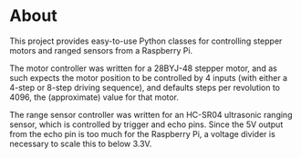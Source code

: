 # About
This project provides easy-to-use Python classes for controlling stepper motors and ranged sensors from a Raspberry Pi.

The motor controller was written for a 28BYJ-48 stepper motor, and as such expects the motor position to be controlled by 4 inputs (with either a 4-step or 8-step driving sequence), and defaults steps per revolution to 4096, the (approximate) value for that motor.

The range sensor controller was written for an HC-SR04 ultrasonic ranging sensor, which is controlled by trigger and echo pins. Since the 5V output from the echo pin is too much for the Raspberry Pi, a voltage divider is necessary to scale this to below 3.3V.